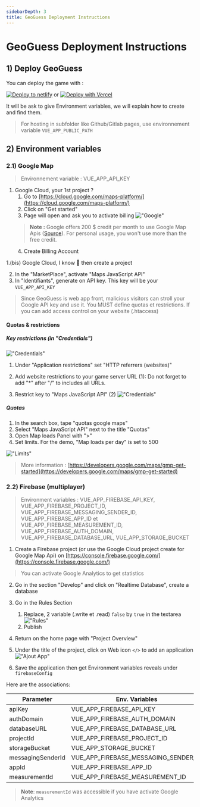 ```yaml
---
sidebarDepth: 3
title: GeoGuess Deployment Instructions
---
```

# GeoGuess Deployment Instructions

## 1) Deploy GeoGuess

You can deploy the game with : 

[![Deploy to netlify](https://www.netlify.com/img/deploy/button.svg)](https://app.netlify.com/start/deploy?repository=https://github.com/Geoguess/Geoguess) or 
[![Deploy with Vercel](https://vercel.com/button)](https://vercel.com/new/git/external?repository-url=https%3A%2F%2Fgithub.com%2FGeoGuess%2FGeoguess&env=VUE_APP_API_KEY,VUE_APP_FIREBASE_API_KEY,VUE_APP_FIREBASE_AUTH_DOMAIN,VUE_APP_FIREBASE_DATABASE_URL,VUE_APP_FIREBASE_PROJECT_ID,VUE_APP_STORAGE_BUCKET,VUE_APP_FIREBASE_MESSAGING_SENDER_ID,VUE_APP_FIREBASE_APP_ID,VUE_APP_FIREBASE_MEASUREMENT_ID&envDescription=Follow%20guide%20on%20https%3A%2F%2Fgeoguess.games%2F&envLink=https%3A%2F%2Fgeoguess.games%2F&project-name=my-geoguess&demo-title=GeoGuess&demo-description=GeoGuess%20is%20an%20open-source%20geography%20game%20with%20Google%20Map%20StreetView.%20You%20can%20play%20solo%20or%20with%20your%20friends%20simultaneously.&demo-url=https%3A%2F%2Fdemo.geoguess.games%2F&demo-image=https%3A%2F%2Fgeoguess.games%2Fimg%2Fsocial.jpg)


It will be ask to give Environment variables, we will explain how to create and find them.

> For hosting in subfolder like Github/Gitlab pages, use environnement variable `VUE_APP_PUBLIC_PATH`

## 2) Environment variables
### 2.1) Google Map

> Environnement variable : VUE_APP_API_KEY

1. Google Cloud, your 1st project ?
    1. Go to [https://cloud.google.com/maps-platform/](https://cloud.google.com/maps-platform/)
    2. Click on "Get started"
    3. Page will open and ask you to activate billing
    !["Google"](../img/google-en.png)
    > **Note :** Google offers 200 $ credit per month to use Google Map Apis ([Source](https://cloud.google.com/maps-platform/pricing)). For personal usage, you won't use more than the free credit.
    4. Create Billing Account

1.(bis) Google Cloud, I know 💪 then create a project

2. In the "MarketPlace", activate "Maps JavaScript API"
3. In "Identifiants", generate on API key. This key will be your `VUE_APP_API_KEY`

> Since GeoGuess is web app front, malicious visitors can stroll your Google API key and use it.
> You MUST define quotas et restrictions.
> If you can add access control on your website (.htaccess)

#### Quotas & restrictions

##### Key restrictions (in "Credentials")
 !["Credentials"](../img/security/security-1.jpg)

1. Under "Application restrictions" set "HTTP referrers (websites)"

2. Add website restrictions to your game server URL (1): Do not forget to add "*" after "/" to includes all URLs.
   
3. Restrict key to "Maps JavaScript API" (2)
 !["Credentials"](../img/security/security-2.jpg)

##### Quotas	
 1. In the search box, tape "quotas google maps"
 2. Select "Maps JavaScript API" next to the title "Quotas"
 2. Open Map loads Panel with ">"
 3. Set limits. For the demo, "Map loads per day" is set to 500

 !["Limits"](../img/security/security-4.jpg)



> More information : [https://developers.google.com/maps/gmp-get-started](https://developers.google.com/maps/gmp-get-started)


### 2.2) Firebase (multiplayer)

> Environment variables : VUE_APP_FIREBASE_API_KEY, VUE_APP_FIREBASE_PROJECT_ID, VUE_APP_FIREBASE_MESSAGING_SENDER_ID, VUE_APP_FIREBASE_APP_ID et VUE_APP_FIREBASE_MEASUREMENT_ID, VUE_APP_FIREBASE_AUTH_DOMAIN, VUE_APP_FIREBASE_DATABASE_URL, VUE_APP_STORAGE_BUCKET

1. Create a Firebase project (or use the Google Cloud project create for Google Map Api) on [https://console.firebase.google.com/](https://console.firebase.google.com/)
> You can activate Google Analytics to get statistics
2. Go in the section "Develop" and click on "Realtime Database", create a database
3. Go in the Rules Section
    1. Replace, 2 variable (.write et .read) `false` by `true` in the textarea
!["Rules"](../img/firebase.png)
    2. Publish


1. Return on the home page with "Project Overview" 
2. Under the title of the project, click on Web icon `</>` to add an application
!["Ajout App"](../img/firebase-2.png)
1. Save the application then get Environment variables reveals under `firebaseConfig` 

Here are the associations:

| Parameter         | Env. Variables                       |
| ----------------- | ------------------------------------ |
| apiKey            | VUE_APP_FIREBASE_API_KEY             |
| authDomain        | VUE_APP_FIREBASE_AUTH_DOMAIN         |
| databaseURL       | VUE_APP_FIREBASE_DATABASE_URL        |
| projectId         | VUE_APP_FIREBASE_PROJECT_ID          |
| storageBucket     | VUE_APP_STORAGE_BUCKET               |
| messagingSenderId | VUE_APP_FIREBASE_MESSAGING_SENDER_ID |
| appId             | VUE_APP_FIREBASE_APP_ID              |
| measurementId     | VUE_APP_FIREBASE_MEASUREMENT_ID      |

> **Note**: `measurementId` was accessible if you have activate Google Analytics
<!--imageSocial"https://geoguess.games/img/social.jpg"-->
